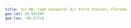 ```yaml
---
title: SLC-40, Cape Canaveral Air Force Station, Florida
geo-lat: 28.562106
geo-lon: -80.57718
---
```

